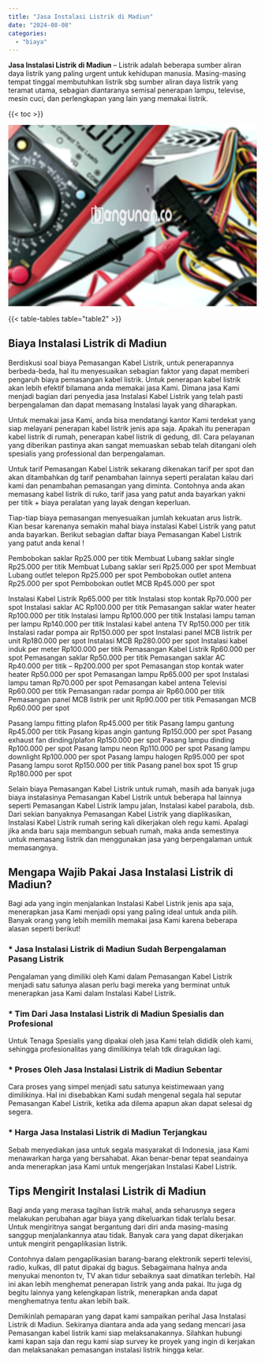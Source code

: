 ```yaml
---
title: "Jasa Instalasi Listrik di Madiun"
date: "2024-08-08"
categories: 
  - "biaya"
---
```


**Jasa Instalasi Listrik di Madiun** – Listrik adalah beberapa sumber aliran daya listrik yang paling urgent untuk kehidupan manusia. Masing-masing tempat tinggal membutuhkan listrik sbg sumber aliran daya listrik yang teramat utama, sebagian diantaranya semisal penerapan lampu, televise, mesin cuci, dan perlengkapan yang lain yang memakai listrik.

{{< toc >}}

![Jasa Instalasi Listrik di Madiun](/images/instalasi-listrik-murah39.png)

{{< table-tables table="table2" >}}

## Biaya Instalasi Listrik di Madiun

Berdiskusi soal biaya Pemasangan Kabel Listrik, untuk penerapannya berbeda-beda, hal itu menyesuaikan sebagian faktor yang dapat memberi pengaruh biaya pemasangan kabel listrik. Untuk penerapan kabel listrik akan lebih efektif bilamana anda memakai jasa Kami. Dimana jasa Kami menjadi bagian dari penyedia jasa Instalasi Kabel Listrik yang telah pasti berpengalaman dan dapat memasang Instalasi layak yang diharapkan.

Untuk memakai jasa Kami, anda bisa mendatangi kantor Kami terdekat yang siap melayani penerapan kabel listrik jenis apa saja. Apakah itu penerapan kabel listrik di rumah, penerapan kabel listrik di gedung, dll. Cara pelayanan yang diberikan pastinya akan sangat memuaskan sebab telah ditangani oleh spesialis yang professional dan berpengalaman.

Untuk tarif Pemasangan Kabel Listrik sekarang dikenakan tarif per spot dan akan ditambahkan dg tarif penambahan lainnya seperti peralatan kalau dari kami dan penambahan pemasangan yang diminta. Contohnya anda akan memasang kabel listrik di ruko, tarif jasa yang patut anda bayarkan yakni per titik + biaya peralatan yang layak dengan keperluan.

Tiap-tiap biaya pemasangan menyesuaikan jumlah kekuatan arus listrik. Kian besar karenanya semakin mahal biaya instalasi Kabel Listrik yang patut anda bayarkan. Berikut sebagian daftar biaya Pemasangan Kabel Listrik yang patut anda kenal !

Pembobokan saklar Rp25.000 per titik Membuat Lubang saklar single Rp25.000 per titik Membuat Lubang saklar seri Rp25.000 per spot Membuat Lubang outlet telepon Rp25.000 per spot Pembobokan outlet antena Rp25.000 per spot Pembobokan outlet MCB Rp45.000 per spot

Instalasi Kabel Listrik Rp65.000 per titik Instalasi stop kontak Rp70.000 per spot Instalasi saklar AC Rp100.000 per titik Pemasangan saklar water heater Rp100.000 per titik Instalasi lampu Rp100.000 per titik Instalasi lampu taman per lampu Rp140.000 per titik Instalasi kabel antena TV Rp150.000 per titik Instalasi radar pompa air Rp150.000 per spot Instalasi panel MCB listrik per unit Rp180.000 per spot Instalasi MCB Rp280.000 per spot Instalasi kabel induk per meter Rp100.000 per titik Pemasangan Kabel Listrik Rp60.000 per spot Pemasangan saklar Rp50.000 per titik Pemasangan saklar AC Rp40.000 per titik – Rp200.000 per spot Pemasangan stop kontak water heater Rp50.000 per spot Pemasangan lampu Rp65.000 per spot Instalasi lampu taman Rp70.000 per spot Pemasangan kabel antena Televisi Rp60.000 per titik Pemasangan radar pompa air Rp60.000 per titik Pemasangan panel MCB listrik per unit Rp90.000 per titik Pemasangan MCB Rp60.000 per spot

Pasang lampu fitting plafon Rp45.000 per titik Pasang lampu gantung Rp45.000 per titik Pasang kipas angin gantung Rp150.000 per spot Pasang exhaust fan dinding/plafon Rp150.000 per spot Pasang lampu dinding Rp100.000 per spot Pasang lampu neon Rp110.000 per spot Pasang lampu downlight Rp100.000 per spot Pasang lampu halogen Rp95.000 per spot Pasang lampu sorot Rp150.000 per titik Pasang panel box spot 15 grup Rp180.000 per spot

Selain biaya Pemasangan Kabel Listrik untuk rumah, masih ada banyak juga biaya instalasinya Pemasangan Kabel Listrik untuk beberapa hal lainnya seperti Pemasangan Kabel Listrik lampu jalan, Instalasi kabel parabola, dsb. Dari sekian banyaknya Pemasangan Kabel Listrik yang diaplikasikan, Instalasi Kabel Listrik rumah sering kali dikerjakan oleh regu kami. Apalagi jika anda baru saja membangun sebuah rumah, maka anda semestinya untuk memasang listrik dan menggunakan jasa yang berpengalaman untuk memasangnya.

## Mengapa Wajib Pakai Jasa Instalasi Listrik di Madiun?

Bagi ada yang ingin menjalankan Instalasi Kabel Listrik jenis apa saja, menerapkan jasa Kami menjadi opsi yang paling ideal untuk anda pilih. Banyak orang yang lebih memilih memakai jasa Kami karena beberapa alasan seperti berikut!

### \* Jasa Instalasi Listrik di Madiun Sudah Berpengalaman Pasang Listrik

Pengalaman yang dimiliki oleh Kami dalam Pemasangan Kabel Listrik menjadi satu satunya alasan perlu bagi mereka yang berminat untuk menerapkan jasa Kami dalam Instalasi Kabel Listrik.

### \* Tim Dari Jasa Instalasi Listrik di Madiun Spesialis dan Profesional

Untuk Tenaga Spesialis yang dipakai oleh jasa Kami telah dididik oleh kami, sehingga profesionalitas yang dimilikinya telah tdk diragukan lagi.

### \* Proses Oleh Jasa Instalasi Listrik di Madiun Sebentar

Cara proses yang simpel menjadi satu satunya keistimewaan yang dimilikinya. Hal ini disebabkan Kami sudah mengenal segala hal seputar Pemasangan Kabel Listrik, ketika ada dilema apapun akan dapat selesai dg segera.

### \* Harga Jasa Instalasi Listrik di Madiun Terjangkau

Sebab menyediakan jasa untuk segala masyarakat di Indonesia, jasa Kami menawarkan harga yang bersahabat. Akan benar-benar tepat seandainya anda menerapkan jasa Kami untuk mengerjakan Instalasi Kabel Listrik.

## Tips Mengirit Instalasi Listrik di Madiun


Bagi anda yang merasa tagihan listrik mahal, anda seharusnya segera melakukan perubahan agar biaya yang dikeluarkan tidak terlalu besar. Untuk mengiritnya sangat bergantung dari diri anda masing-masing sanggup menjalankannya atau tidak. Banyak cara yang dapat dikerjakan untuk mengirit pengaplikasian listrik.

Contohnya dalam pengaplikasian barang-barang elektronik seperti televisi, radio, kulkas, dll patut dipakai dg bagus. Sebagaimana halnya anda menyukai menonton tv, TV akan tidur sebaiknya saat dimatikan terlebih. Hal ini akan lebih menghemat penerapan listrik yang anda pakai. Itu juga dg begitu lainnya yang kelengkapan listrik, menerapkan anda dapat menghematnya tentu akan lebih baik.

Demikinlah pemaparan yang dapat kami sampaikan perihal Jasa Instalasi Listrik di Madiun. Sekiranya diantara anda ada yang sedang mencari jasa Pemasangan kabel listrik kami siap melaksanakannya. Silahkan hubungi kami kapan saja dan regu kami siap survey ke proyek yang ingin di kerjakan dan melaksanakan pemasangan instalasi listrik hingga kelar.
